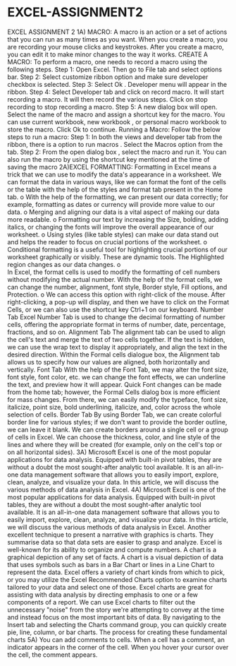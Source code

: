 # EXCEL-ASSIGNMENT2
EXCEL  ASSIGNMENT 2
 1A) MACRO:
A macro is an action or a set of actions that you can run as many times as you want. When you create a macro, you are recording your mouse clicks and keystrokes. After you create a macro, you can edit it to make minor changes to the way it works.
CREATE A MACRO:
To perform a macro, one needs to record a macro using the following steps.
Step 1: Open Excel. Then go to File tab and select options bar.
Step 2: Select customize ribbon option and make sure developer checkbox is selected.
Step 3: Select Ok . Developer menu will appear in the ribbon. 
Step 4: Select Developer tab and click on record macro. It will start recording a macro. It will then record the various steps. Click on stop recording to stop recording a macro.
Step 5: A new dialog box will open. Select the name of the macro and assign a shortcut key for the macro.  You can use current workbook, new workbook , or personal macro workbook to store the macro. Click Ok to continue.
Running a Macro:
Follow the below steps to run a macro:
Step 1: In both the views and developer tab from the ribbon, there is a option to run macros . Select the Macros option from the tab.
Step 2: From the open dialog box , select the macro and run it. You can also run the macro by using the shortcut  key mentioned at the time of saving the macro
2A)EXCEL FORMATTING:
Formatting in Excel means a trick that we can use to modify the data's appearance in a worksheet. We can format the data in various ways, like we can format the font of the cells or the table with the help of the styles and format tab present in the Home tab.
o	With the help of the formatting, we can present our data correctly; for example, formatting as dates or currency will provide more value to our data.
o	Merging and aligning our data is a vital aspect of making our data more readable.
o	Formatting our text by increasing the Size, bolding, adding italics, or changing the fonts will improve the overall appearance of our worksheet.
o	Using styles (like table styles) can make our data stand out and helps the reader to focus on crucial portions of the worksheet.
o	Conditional formatting is a useful tool for highlighting crucial portions of our worksheet graphically or visibly. These are dynamic tools. The Highlighted region changes as our data changes.
o	
In Excel, the format cells is used to modify the formatting of cell numbers without modifying the actual number. With the help of the format cells, we can change the number, alignment, font style, Border style, Fill options, and Protection.
o	We can access this option with right-click of the mouse. After right-clicking, a pop-up will display, and then we have to click on the Format Cells, or we can also use the shortcut key Ctrl+1 on our keyboard.
Number Tab
Excel Number Tab is used to change the decimal formatting of number cells, offering the appropriate format in terms of number, date, percentage, fractions, and so on.
Alignment Tab
The alignment tab can be used to align the cell's text and merge the text of two cells together. If the text is hidden, we can use the wrap text to display it appropriately, and align the text in the desired direction.
Within the Formal cells dialogue box, the Alignment tab allows us to specify how our values are aligned, both horizontally and vertically.
Font Tab
With the help of the Font Tab, we may alter the font size, font style, font color, etc. we can change the font effects, we can underline the text, and preview how it will appear.
Quick Font changes can be made from the home tab; however, the Formal Cells dialog box is more efficient for mass changes. From there, we can easily modify the typeface, font size, italicize, point size, bold underlining, italicize, and, color across the whole selection of cells.
Border Tab
By using Border Tab, we can create colorful border line for various styles; if we don't want to provide the border outline, we can leave it blank.
We can create borders around a single cell or a group of cells in Excel. We can choose the thickness, color, and line style of the lines and where they will be created (for example, only on the cell's top or on all horizontal sides).
3A) Microsoft Excel is one of the most popular applications for data analysis. Equipped with built-in pivot tables, they are without a doubt the most sought-after analytic tool available. It is an all-in-one data management software that allows you to easily import, explore, clean, analyze, and visualize your data. In this article, we will discuss the various methods of data analysis in Excel.
4A) 
Microsoft Excel is one of the most popular applications for data analysis. Equipped with built-in pivot tables, they are without a doubt the most sought-after analytic tool available. It is an all-in-one data management software that allows you to easily import, explore, clean, analyze, and visualize your data. In this article, we will discuss the various methods of data analysis in Excel.
Another excellent technique to present a narrative with graphics is charts. They summarise data so that data sets are easier to grasp and analyze. Excel is well-known for its ability to organize and compute numbers. A chart is a graphical depiction of any set of facts. A chart is a visual depiction of data that uses symbols such as bars in a Bar 
Chart or lines in a Line Chart to represent the data. Excel offers a variety of chart kinds from which to pick, or you may utilize the Excel Recommended Charts option to examine charts tailored to your data and select one of those.
Excel charts are great for assisting with data analysis by directing emphasis to one or a few components of a report. We can use Excel charts to filter out the unnecessary "noise" from the story we're attempting to convey at the time and instead focus on the most important bits of data. By navigating to the Insert tab and selecting the Charts command group, you can quickly create pie, line, column, or bar charts. The process for creating these fundamental charts
5A)  You can add comments to cells. When a cell has a comment, an indicator appears in the corner of the cell. When you hover your cursor over the cell, the comment appears.


